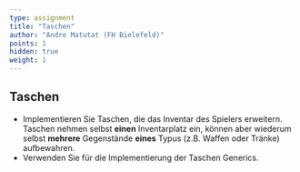 ```yaml
---
type: assignment
title: "Taschen"
author: "Andre Matutat (FH Bielefeld)"
points: 1
hidden: true
weight: 1
---
```


## Taschen

-   Implementieren Sie Taschen, die das Inventar des Spielers erweitern.
    Taschen nehmen selbst **einen** Inventarplatz ein, können aber wiederum
    selbst **mehrere** Gegenstände **eines** Typus (z.B. Waffen oder Tränke)
    aufbewahren.
-   Verwenden Sie für die Implementierung der Taschen Generics.

